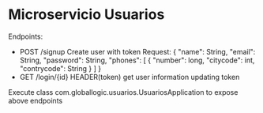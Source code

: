 # Microservicio Usuarios

Endpoints:
- POST /signup
  Create user with token
  Request:
  {
    "name": String,
    "email": String,
    "password": String,
    "phones": [
    {
      "number": long,
      "citycode": int,
      "contrycode": String
    }
    ]
  }
- GET /login/{id}
  HEADER(token)
  get user information updating token

Execute class com.globallogic.usuarios.UsuariosApplication to expose above endpoints
